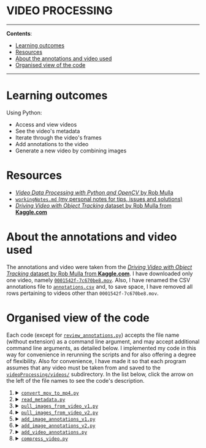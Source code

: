 <h1>VIDEO PROCESSING</h1>

---

**Contents**:

- [Learning outcomes](#learning-outcomes)
- [Resources](#resources)
- [About the annotations and video used](#about-the-annotations-and-video-used)
- [Organised view of the code](#organised-view-of-the-code)

---

# Learning outcomes
Using Python:

- Access and view videos
- See the video's metadata
- Iterate through the video's frames
- Add annotations to the video
- Generate a new video by combining images

# Resources
- [_Video Data Processing with Python and OpenCV_ by Rob Mulla](https://www.youtube.com/watch?v=AxIc-vGaHQ0)
- [`workingNotes.md` (my personal notes for tips, issues and solutions)](https://github.com/pranigopu/computerVision/blob/main/videoProcessing/workingNotes.md)
- [_Driving Video with Object Tracking_ dataset by Rob Mulla from **Kaggle.com**](https://www.kaggle.com/datasets/robikscube/driving-video-with-object-tracking)

# About the annotations and video used
The annotations and video were taken from the [_Driving Video with Object Tracking_ dataset by Rob Mulla from **Kaggle.com**](https://www.kaggle.com/datasets/robikscube/driving-video-with-object-tracking). I have downloaded only one video, namely [`0001542f-7c670be8.mov`](https://github.com/pranigopu/computerVision/blob/main/videoProcessing/videos/0001542f-7c670be8.mov). Also, I have renamed the CSV annotations file to [`annotations.csv`](https://github.com/pranigopu/computerVision/blob/main/videoProcessing/annotations.csv) and, to save space, I have removed all rows pertaining to videos other than `0001542f-7c670be8.mov`.

# Organised view of the code
Each code (except for [`review_annotations.py`](https://github.com/pranigopu/computerVision/blob/main/videoProcessing/code/review_annotations.py)) accepts the file name (without extension) as a command line argument, and may accept additional command line arguments, as detailed below. I implemented my code in this way for convenience in rerunning the scripts and for also offering a degree of flexibility. Also for convenience, I have made it so that each program assumes that any video must be taken from and saved to the [`videoProcessing/videos/`](https://github.com/pranigopu/computerVision/blob/main/videoProcessing/videos/) subdirectory. In the list below, click the arrow on the left of the file names to see the code's description.

1. <details><summary><a href="https://github.com/pranigopu/computerVision/blob/main/videoProcessing/code/convert_mov_to_mp4.py"><code>convert_mov_to_mp4.py</code></a></summary>Converts the MOV file taken from the online database to an MP4 file, which is more convenient for storing and video processing. Takes the file name (without extension) as a command line argument. Also serves as an introduction to FFmpeg and the subprocess module.</details>
2. <details><summary><a href="https://github.com/pranigopu/computerVision/blob/main/videoProcessing/code/read_metadata.py"><code>read_metadata.py</code></a></summary>Reads the metadata from a specified video. Takes the file name (without extension) as a command line argument. Also serves as an introduction to OpenCV's video capture object.</details>
3. <details><summary><a href="https://github.com/pranigopu/computerVision/blob/main/videoProcessing/code/pull_images_from_video_v1.py"><code>pull_images_from_video_v1.py</code></a></summary>Iteratively reads and displays video frames (starting from the first frame) until the user indicates otherwise or until the last frame has been read. from a specified video. Takes the file name (without extension) as a command line argument. Also serves as an introduction to reading video frames and displaying images using Matplotlib. An output can be seen below: <br> <img src="https://github.com/pranigopu/computerVision/blob/main/videoProcessing/images/output--pull_images_from_video_v1.png">.</details>
4. <details><summary><a href="https://github.com/pranigopu/computerVision/blob/main/videoProcessing/code/pull_images_from_video_v2.py"><code>pull_images_from_video_v2.py</code></a></summary>Reads and displays a specified number of video frames (starting from the first frame) evenly spread across the video. from a specified video. Takes the file name (without extension) and the number of frames to display as command line arguments. Advances the conceptual and practical grasp of the ideas introduced in <code>pull_images_from_video_v1.py</code>. An output can be seen below: <br> <img src="https://github.com/pranigopu/computerVision/blob/main/videoProcessing/images/output--pull_images_from_video_v2.png">.</details>
5. <details><summary><a href="https://github.com/pranigopu/computerVision/blob/main/videoProcessing/code/add_image_annotations_v1.py"><code>add_image_annotations_v1.py</code></a></summary>Reads and displays a specified video frame and adds bounding boxes according to the annotations in <code>annotations.csv</code> (without differentiating categories). Takes the file name (without extension) and a frame number as command line arguments. Serves as an introduction to querying a dataset and adding bounding boxes. An output can be seen below: <br> <img src="https://github.com/pranigopu/computerVision/blob/main/videoProcessing/images/output--add_image_annotations_v1--frame-188.png">.</details>
6. <details><summary><a href="https://github.com/pranigopu/computerVision/blob/main/videoProcessing/code/add_image_annotations_v2.py"><code>add_image_annotations_v2.py</code></a></summary>Reads and displays a specified video frame and adds bounding boxes according to the annotations in <code>annotations.csv</code>, using different colours to differentiate categories. Takes the file name (without extension) and a frame number as command line arguments. Just adds some flair to <code>add_image_annotations_v1.py</code>. An output can be seen below: <br> <img src="https://github.com/pranigopu/computerVision/blob/main/videoProcessing/images/output--add_image_annotations_v2--frame-188.png">.</details>
7. <details><summary><a href="https://github.com/pranigopu/computerVision/blob/main/videoProcessing/code/add_video_annotations.py"><code>add_video_annotations.py</code></a></summary>Adds bounding boxes coloured according to categories for all the frames of the video and creates a new video from the annotated frames. Takes the file name (without extension) as a command line argument. Also serves as an introduction to OpenCV's video writer object. The output can be seen <a href="https://github.com/pranigopu/computerVision/blob/main/videoProcessing/videos/0001542f-7c670be8--annotated.mp4">here</a>.</details>
8. <details><summary><a href="https://github.com/pranigopu/computerVision/blob/main/videoProcessing/code/compress_video.py"><code>compress_video.py</code></a></summary>Uses FFmpeg (run as a subprocess) to compress a specified video. Is meant to compress the annotated video, but can be used more broadly too. Takes the file name (without extension) and the FFmpeg preset (explained in the source code) as command line arguments. Also serves as a gateway to some tools in video/audio processing, such as constant frame rate (CRF) and FFmpeg presets (both explained in the source code). The output can be seen <a href="https://github.com/pranigopu/computerVision/blob/main/videoProcessing/videos/0001542f-7c670be8--annotated--compressed.mp4">here</a>.</details>